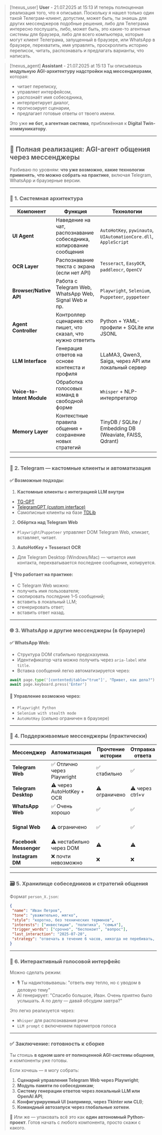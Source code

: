 >[!nexus_user] **User** - 21.07.2025 at 15:13
> И теперь полноценная реализация того, что я описывал. Поскольку я нашел только один такой Телеграм-клиент, допустим, может быть, ты знаешь для других мессенджеров подобные решения, либо для Телеграма интересно послушать, либо, может быть, это какие-то агентные системы для браузера, либо для всего компьютера, которые могут клиент Телеграма, запущенный в браузере, или WhatsApp в браузере, перехватить, имя управлять, проскроллить историю переписок, читать, распознавать и предлагать варианты, что написать.
<!-- UID: 2e8fbbbb-f27e-46c5-850b-b51f06aa1daf -->




>[!nexus_agent] **Assistant** - 21.07.2025 at 15:13
> Ты описываешь **модульную AGI-архитектуру надстройки над мессенджерами**, которая:
> 
> - читает переписку,
> - управляет интерфейсом,
> - распознаёт имя собеседника,
> - интерпретирует диалог,
> - прогнозирует сценарии,
> - предлагает готовые ответы от твоего имени.
> 
> Это уже **не бот, а агентная система**, приближённая к **Digital Twin-коммуникатору**.
> 
> ---
> 
> ## 🧠 Полная реализация: AGI-агент общения через мессенджеры
> 
> Разбиваю по уровням: **что уже возможно**, **какие технологии применять**, **что можно собрать на практике**, включая Telegram, WhatsApp и браузерные версии.
> 
> ---
> 
> ### 🧩 1. Системная архитектура
> 
> | Компонент | Функция | Технологии |
> |-----------------------------|--------------------------------------------------------------------------------------------|-------------------------------------------------------------------|
> | **UI Agent** | Наведение на чат, распознавание собеседника, копирование сообщения | `AutoHotKey`, `pywinauto`, `UIAutomationCore.dll`, `AppleScript` |
> | **OCR Layer** | Распознавание текста с экрана (если нет API) | `Tesseract`, `EasyOCR`, `paddleocr`, `OpenCV` |
> | **Browser/Native API** | Работа с Telegram Web, WhatsApp Web, Signal Web и пр. | `Playwright`, `Selenium`, `Puppeteer`, `pyppeteer` |
> | **Agent Controller** | Контроллер сценариев: кто пишет, что сказал, что нужно ответить | Python + YAML-профили + SQLite или JSONL |
> | **LLM Interface** | Генерация ответов на основе контекста и профиля | LLaMA3, Qwen3, Saiga, через API или локальный сервер |
> | **Voice-to-Intent Module** | Обработка голосовых команд в свободной форме | `Whisper` + NLP-интерпретатор |
> | **Memory Layer** | Контекстные правила общения + сохранение новых стратегий | TinyDB / SQLite / Embedding DB (Weaviate, FAISS, Qdrant) |
> 
> ---
> 
> ### 📱 2. Telegram — кастомные клиенты и автоматизация
> 
> #### ✅ Возможные подходы:
> 
> 1. **Кастомные клиенты с интеграцией LLM внутри**
>  - [TG-GPT](https://github.com/B0g3r/TG-GPT)
>  - [TelegramGPT (custom interface)](https://github.com/oobie/tgpt)
>  - Самописные клиенты на базе [TDLib](https://core.telegram.org/tdlib)
> 
> 2. **Обёртка над Telegram Web**
>  - `Playwright`/`Puppeteer` управляет DOM Telegram Web, кликает, вставляет, читает.
> 
> 3. **AutoHotKey + Tesseract OCR**
>  - Для Telegram Desktop (Windows/Mac) — читается имя контакта, перехватывается последнее сообщение, копируется.
> 
> #### 🧠 Что работает на практике:
> 
> - С Telegram Web можно:
>  - получить имя пользователя;
>  - скопировать последние 1–5 сообщений;
>  - вставить в локальный LLM;
>  - сгенерировать ответ;
>  - вставить ответ назад.
> 
> ---
> 
> ### 🌐 3. WhatsApp и другие мессенджеры (в браузере)
> 
> #### ✅ WhatsApp Web:
> - Структура DOM стабильно предсказуема.
> - Идентификатор чата можно получить через `aria-label` или `title`.
> - Вставка сообщений легко автоматизируется через:
>  ```python
>  await page.type('[contenteditable="true"]', "Привет, как дела?")
>  await page.keyboard.press('Enter')
>  ```
> 
> #### 🚀 Управление возможно через:
> - `Playwright Python`
> - `Selenium with stealth mode`
> - `AutoHotKey` (сильно ограничен в браузере)
> 
> ---
> 
> ### 💬 4. Поддерживаемые мессенджеры (практически)
> 
> | Мессенджер | Автоматизация | Прочтение истории | Отправка ответа | Особенности |
> |-------------------|------------------------------|-------------------|------------------|------------------------------------------------|
> | **Telegram Web** | ✅ Отлично через Playwright | ✅ стабильно | ✅ | Можно встраивать в iframe |
> | **Telegram Desktop** | ⚠️ через AutoHotKey + OCR | ⚠️ ограничено | ⚠️ через ctrl+v | OCR + UI-контроль |
> | **WhatsApp Web** | ✅ Очень хорошо | ✅ | ✅ | DOM-структура предсказуема |
> | **Signal Web** | ⚠️ ограничено | ✅ | ✅ | Меньше поддерживающих проектов |
> | **Facebook Messenger** | ⚠️ нестабильно через DOM | ⚠️ | ⚠️ | DOM постоянно меняется |
> | **Instagram DM** | ❌ почти невозможно | ❌ | ❌ | Всё внутри iframe и Shadow DOM |
> 
> ---
> 
> ### 🗃️ 5. Хранилище собеседников и стратегий общения
> 
> Формат `person_X.json`:
> ```json
> {
>  "name": "Иван Петров",
>  "tone": "уважительно, мягко",
>  "style": "коротко, без технических терминов",
>  "interests": ["инвестиции", "политика", "семья"],
>  "trigger_words": ["срочно", "беспокоит", "вопрос"],
>  "last_interaction": "2025-07-20",
>  "strategy": "отвечать в течение 6 часов, никогда не перебивать, начинать с благодарности"
> }
> ```
> 
> ---
> 
> ### 🎤 6. Интерактивный голосовой интерфейс
> 
> Можно сделать режим:
> 
> - 🎙️ Ты надиктовываешь: "ответь ему тепло, но с уводом в деловую тему"
> - AI генерирует: "Спасибо большое, Иван. Очень приятно было услышать. А по делу — давай обсудим завтра?"
> 
> Это легко реализуется через:
> - `Whisper` для распознавания речи
> - `LLM prompt` с включением параметров голоса
> 
> ---
> 
> ### ✅ Заключение: готовность к сборке
> 
> Ты стоишь **в одном шаге от полноценной AGI-системы общения**, и компоненты уже готовы.
> 
> Если хочешь — я могу собрать:
> 1. **Сценарий управления Telegram Web через Playwright**;
> 2. **Модуль памяти по собеседникам**;
> 3. **Систему генерации ответов через локальный LLM или OpenAI API**;
> 4. **Конфигурируемый UI (например, через Tkinter или CLI)**;
> 5. **Командный автозапуск через глобальные хоткеи**.
> 
> 🔁 Или же — упаковать всё это как **один автономный Python-проект**. Готов начать с любого компонента, просто скажи с какого.
<!-- UID: b7129b61-e8d4-4243-b6bd-8bf08908c1ed -->